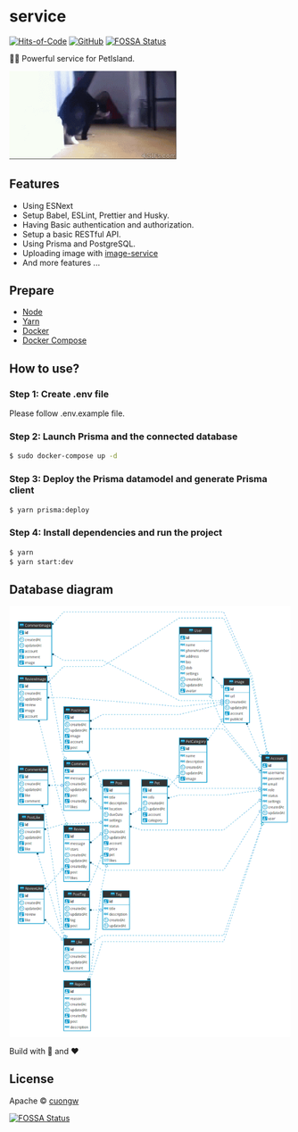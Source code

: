 # service

[![Hits-of-Code](https://hitsofcode.com/github/PetIsland/service)](https://hitsofcode.com/view/github/PetIsland/service)
[![GitHub](https://img.shields.io/github/license/PetIsland/service.svg)](https://github.com/PetIsland/service/blob/master/LICENSE)
[![FOSSA Status](https://app.fossa.io/api/projects/git%2Bgithub.com%2FPetIsland%2Fservice.svg?type=shield)](https://app.fossa.io/projects/git%2Bgithub.com%2FPetIsland%2Fservice?ref=badge_shield)

🚀🌌 Powerful service for PetIsland.

<img src="./images/cat.gif" width=300 />

## Features

- Using ESNext
- Setup Babel, ESLint, Prettier and Husky.
- Having Basic authentication and authorization.
- Setup a basic RESTful API.
- Using Prisma and PostgreSQL.
- Uploading image with [image-service](https://github.com/cuongw/image-service)
- And more features ...

## Prepare

- [Node](https://nodejs.org/en/)
- [Yarn](https://yarnpkg.com/en/)
- [Docker](https://phoenixnap.com/kb/how-to-install-docker-on-ubuntu-18-04)
- [Docker Compose](https://docs.docker.com/compose/install/)

## How to use?

### Step 1: Create .env file

Please follow .env.example file.

### Step 2: Launch Prisma and the connected database

```sh
$ sudo docker-compose up -d
```

### Step 3: Deploy the Prisma datamodel and generate Prisma client

```sh
$ yarn prisma:deploy
```

### Step 4: Install dependencies and run the project

```sh
$ yarn
$ yarn start:dev
```

## Database diagram

![Database digram](./images/database_diagram.png)

Build with 🙌 and ❤️

## License

Apache © [cuongw](https://github.com/cuongw)


[![FOSSA Status](https://app.fossa.io/api/projects/git%2Bgithub.com%2FPetIsland%2Fservice.svg?type=large)](https://app.fossa.io/projects/git%2Bgithub.com%2FPetIsland%2Fservice?ref=badge_large)